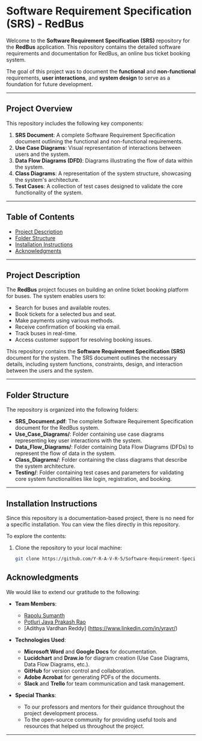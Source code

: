 # Software Requirement Specification (SRS) - RedBus

Welcome to the **Software Requirement Specification (SRS)** repository for the **RedBus** application. This repository contains the detailed software requirements and documentation for RedBus, an online bus ticket booking system. 

The goal of this project was to document the **functional** and **non-functional** requirements, **user interactions**, and **system design** to serve as a foundation for future development.

---

## Project Overview

This repository includes the following key components:
1. **SRS Document**: A complete Software Requirement Specification document outlining the functional and non-functional requirements.
2. **Use Case Diagrams**: Visual representation of interactions between users and the system.
3. **Data Flow Diagrams (DFD)**: Diagrams illustrating the flow of data within the system.
4. **Class Diagrams**: A representation of the system structure, showcasing the system's architecture.
5. **Test Cases**: A collection of test cases designed to validate the core functionality of the system.

---

## Table of Contents

- [Project Description](#project-description)
- [Folder Structure](#folder-structure)
- [Installation Instructions](#installation-instructions)
- [Acknowledgments](#Acknowledgments)

---

## Project Description

The **RedBus** project focuses on building an online ticket booking platform for buses. The system enables users to:
- Search for buses and available routes.
- Book tickets for a selected bus and seat.
- Make payments using various methods.
- Receive confirmation of booking via email.
- Track buses in real-time.
- Access customer support for resolving booking issues.

This repository contains the **Software Requirement Specification (SRS)** document for the system. The SRS document outlines the necessary details, including system functions, constraints, design, and interaction between the users and the system.

---

## Folder Structure

The repository is organized into the following folders:

- **SRS_Document.pdf**: The complete Software Requirement Specification document for the RedBus system.
- **Use_Case_Diagrams/**: Folder containing use case diagrams representing key user interactions with the system.
- **Data_Flow_Diagrams/**: Folder containing Data Flow Diagrams (DFDs) to represent the flow of data in the system.
- **Class_Diagrams/**: Folder containing the class diagrams that describe the system architecture.
- **Testing/**: Folder containing test cases and parameters for validating core system functionalities like login, registration, and booking.

---

## Installation Instructions

Since this repository is a documentation-based project, there is no need for a specific installation. You can view the files directly in this repository.

To explore the contents:

1. Clone the repository to your local machine:
   ```bash
   git clone https://github.com/Y-R-A-V-R-5/Software-Requirement-Specification.git

## Acknowledgments

We would like to extend our gratitude to the following:

- **Team Members**:  
  - [Rapolu Sumanth](https://www.linkedin.com/in/sumanthrapolu/)  
  - [Potluri Jaya Prakash Rao](https://www.linkedin.com/in/jaya-prakash-rao-5bb284254/)  
  - [Adithya Vardhan Reddy] (https://www.linkedin.com/in/yravr/)

- **Technologies Used**:  
  - **Microsoft Word** and **Google Docs** for documentation.
  - **Lucidchart** and **Draw.io** for diagram creation (Use Case Diagrams, Data Flow Diagrams, etc.).
  - **GitHub** for version control and collaboration.
  - **Adobe Acrobat** for generating PDFs of the documents.
  - **Slack** and **Trello** for team communication and task management.
  
- **Special Thanks**:  
  - To our professors and mentors for their guidance throughout the project development process.
  - To the open-source community for providing useful tools and resources that helped us throughout the project.

---
